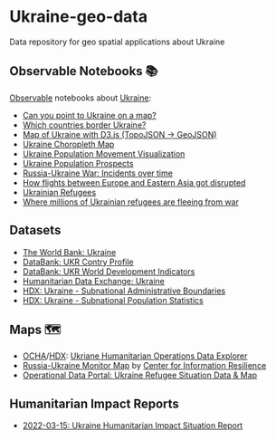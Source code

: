 # Ukraine-geo-data

Data repository for geo spatial applications about Ukraine

## Observable Notebooks 📚

[Observable](https://observablehq.com/explore) notebooks about [Ukraine](https://observablehq.com/search?query=Ukraine):

- [Can you point to Ukraine on a map?](https://observablehq.com/@chriszs/point-to-ukraine-on-a-map)
- [Which countries border Ukraine?](https://observablehq.com/@bagami/who-are-ukraines-neighbours)
- [Map of Ukraine with D3.js (TopoJSON -> GeoJSON)](https://observablehq.com/@ignore_you/map-of-ukraine-with-d3-js-topojson-geojson)
- [Ukraine Choropleth Map](https://observablehq.com/@daani-rika/choropleth)
- [Ukraine Population Movement Visualization](https://observablehq.com/@whiteand/ukraine-population-movement-visualization)
- [Ukraine Population Prospects](https://observablehq.com/@marianpetruk/ukraine-population-prospects)
- [Russia-Ukraine War: Incidents over time](https://observablehq.com/@oscarpas/ukraine-conflict-incidents-over-time)
- [How flights between Europe and Eastern Asia got disrupted](https://observablehq.com/@espinielli/war-in-ukraine-airspace-blockade)
- [Ukrainian Refugees](https://observablehq.com/@rafacmc/ukrainian-refugees)
- [Where millions of Ukrainian refugees are fleeing from war](https://observablehq.com/@chriszs/where-1-3-million-ukrainian-refugees-fled-from-war)

## Datasets

- [The World Bank: Ukraine](https://data.worldbank.org/country/ukraine?view=chart)
- [DataBank: UKR Contry Profile](https://databank.worldbank.org/views/reports/reportwidget.aspx?Report_Name=CountryProfile&Id=b450fd57&tbar=y&dd=y&inf=n&zm=n&country=UKR)
- [DataBank: UKR World Development Indicators](https://databank.worldbank.org/reports.aspx?source=2&country=UKR)
- [Humanitarian Data Exchange: Ukraine](https://data.humdata.org/group/ukr)
- [HDX: Ukraine - Subnational Administrative Boundaries](https://data.humdata.org/dataset/cod-ab-ukr)
- [HDX: Ukraine - Subnational Population Statistics](https://data.humdata.org/dataset/cod-ps-ukr)

## Maps 🗺️

- [OCHA](https://www.unocha.org/)/[HDX](https://data.humdata.org/): [Ukriane Humanitarian Operations Data Explorer](https://data.humdata.org/visualization/ukraine-humanitarian-operations/)
- [Russia-Ukraine Monitor Map](https://maphub.net/Cen4infoRes/russian-ukraine-monitor) by [Center for Information Resilience](https://twitter.com/Cen4infoRes)
- [Operational Data Portal: Ukraine Refugee Situation Data & Map](https://data2.unhcr.org/en/situations/ukraine)

## Humanitarian Impact Reports

- [2022-03-15: Ukraine Humanitarian Impact Situation Report](https://reliefweb.int/sites/reliefweb.int/files/resources/2022-03-15_Ukraine%20Humanitarian%20Impact%20SitRep.pdf)